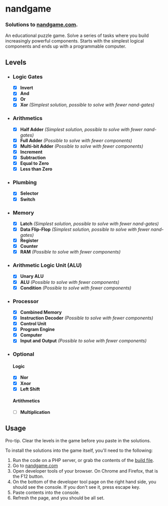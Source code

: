 # nandgame

### Solutions to [nandgame.com](https://nandgame.com/).

An educational puzzle game. Solve a series of tasks where you build increasingly powerful components. Starts with the
simplest logical components and ends up with a programmable computer.

## Levels

- ### Logic Gates
    - [x] **Invert**
    - [x] **And**
    - [x] **Or**
    - [x] **Xor** *(Simplest solution, possible to solve with fewer nand-gates)*
- ### Arithmetics
    - [x] **Half Adder** *(Simplest solution, possible to solve with fewer nand-gates)*
    - [x] **Full Adder** *(Possible to solve with fewer components)*
    - [x] **Multi-bit Adder** *(Possible to solve with fewer components)*
    - [x] **Increment**
    - [x] **Subtraction**
    - [x] **Equal to Zero**
    - [x] **Less than Zero**
- ### Plumbing
    - [x] **Selector**
    - [x] **Switch**
- ### Memory
    - [x] **Latch** *(Simplest solution, possible to solve with fewer nand-gates)*
    - [x] **Data Flip-Flop** *(Simplest solution, possible to solve with fewer nand-gates)*
    - [x] **Register**
    - [x] **Counter**
    - [x] **RAM** *(Possible to solve with fewer components)*
- ### Arithmetic Logic Unit (ALU)
    - [x] **Unary ALU**
    - [x] **ALU** *(Possible to solve with fewer components)*
    - [x] **Condition** *(Possible to solve with fewer components)*
- ### Processor
    - [x] **Combined Memory**
    - [x] **Instruction Decoder** *(Possible to solve with fewer components)*
    - [x] **Control Unit**
    - [x] **Program Engine**
    - [x] **Computer**
    - [x] **Input and Output** *(Possible to solve with fewer components)*
- ### Optional
  #### Logic
    - [x] **Nor**
    - [x] **Xnor**
    - [x] **Left Shift**
  #### Artithmetics
    - [ ] **Multiplication**

## Usage
Pro-tip. Clear the levels in the game before you paste in the solutions.

To install the solutions into the game itself, you'll need to the following:
1. Run the code on a PHP server, or grab the contents of the [build file](build.txt).
2. Go to [nandgame.com](https://nandgame.com)
3. Open developer tools of your browser. On Chrome and Firefox, that is the F12 button.
4. On the bottom of the developer tool page on the right hand side, you should see the console. If you don't see it, press escape key.
5. Paste contents into the console.
6. Refresh the page, and you should be all set.
